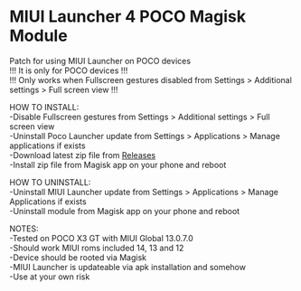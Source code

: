 # MIUI Launcher 4 POCO Magisk Module
Patch for using MIUI Launcher on POCO devices  
!!! It is only for POCO devices !!!  
!!! Only works when Fullscreen gestures disabled from Settings > Additional settings > Full screen view !!!  
  
HOW TO INSTALL:  
-Disable Fullscreen gestures from Settings > Additional settings > Full screen view  
-Uninstall Poco Launcher update from Settings > Applications > Manage applications if exists  
-Download latest zip file from [Releases](https://github.com/symbuzzer/MIUI-Launcher-4-POCO-Magisk-Module/releases)  
-Install zip file from Magisk app on your phone and reboot  
  
HOW TO UNINSTALL:  
-Uninstall MIUI Launcher update from Settings > Applications > Manage Applications if exists  
-Uninstall module from Magisk app on your phone and reboot  
  
NOTES:   
-Tested on POCO X3 GT with MIUI Global 13.0.7.0  
-Should work MIUI roms included 14, 13 and 12  
-Device should be rooted via Magisk  
-MIUI Launcher is updateable via apk installation and somehow  
-Use at your own risk  

